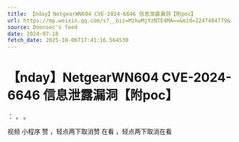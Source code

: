 ```yaml
---
title: 【nday】NetgearWN604 CVE-2024-6646 信息泄露漏洞【附poc】
url: https://mp.weixin.qq.com/s?__biz=MzkwMjYzNTE4MA==&mid=2247484779&idx=1&sn=0a2a515526270a06e815bdad1e5d0ae0
source: Doonsec's feed
date: 2024-07-18
fetch_date: 2025-10-06T17:41:16.564530
---
```


# 【nday】NetgearWN604 CVE-2024-6646 信息泄露漏洞【附poc】

：
，
。

视频
小程序
赞
，轻点两下取消赞
在看
，轻点两下取消在看
